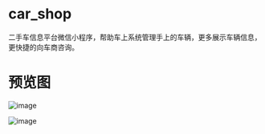 # car_shop
二手车信息平台微信小程序，帮助车上系统管理手上的车辆，更多展示车辆信息，更快捷的向车商咨询。

# 预览图
![image](https://github.com/t880216t/car_shop/edit/master/demo1.PNG)

![image](https://github.com/t880216t/car_shop/edit/master/demo2.PNG)
